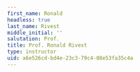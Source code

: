 ```yaml
---
first_name: Ronald
headless: true
last_name: Rivest
middle_initial: ''
salutation: Prof.
title: Prof. Ronald Rivest
type: instructor
uid: a6e526cd-bd4e-23c3-79c4-08e53fa35c4a
---
```


